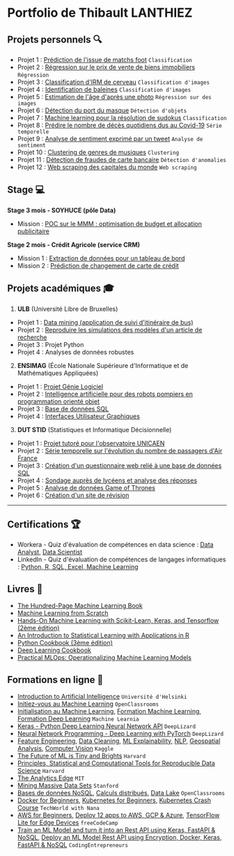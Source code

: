 # Portfolio de Thibault LANTHIEZ

## Projets personnels :mag:

* Projet 1 : [Prédiction de l'issue de matchs foot](https://github.com/ThibaultLanthiez/Prediction-issue-matchs-foot) `Classification`
* Projet 2 : [Régression sur le prix de vente de biens immobiliers](https://github.com/ThibaultLanthiez/Regression-prix-vente-biens-immobiliers) `Régression`
* Projet 3 : [Classification d'IRM de cerveau](https://github.com/ThibaultLanthiez/Classification-IRM-cerveau) `Classification d'images`
* Projet 4 : [Identification de baleines](https://github.com/ThibaultLanthiez/identification-baleine) `Classification d'images`
* Projet 5 : [Estimation de l'âge d'après une photo](https://github.com/ThibaultLanthiez/Estimation-age-photo) `Régression sur des images`
* Projet 6 : [Détection du port du masque](https://github.com/ThibaultLanthiez/Detection-port-masque) `Détection d'objets`
* Projet 7 : [Machine learning pour la résolution de sudokus](https://github.com/ThibaultLanthiez/Resolveur-de-sudoku) `Classification` 
* Projet 8 : [Prédire le nombre de décès quotidiens dus au Covid-19](https://github.com/ThibaultLanthiez/Prediction-nombre-deces-quotidiens-Covid-19) `Série temporelle`
* Projet 9 : [Analyse de sentiment exprimé par un tweet](https://github.com/ThibaultLanthiez/Analyse-sentiment-tweet) `Analyse de sentiment`
* Projet 10 : [Clustering de genres de musiques](https://github.com/ThibaultLanthiez/Clustering-genres-musiques) `Clustering`
* Projet 11 : [Détection de fraudes de carte bancaire](https://github.com/ThibaultLanthiez/Detection-fraude-carte-bancaire) `Détection d'anomalies`
* Projet 12 : [Web scraping des capitales du monde](https://github.com/ThibaultLanthiez/Web-scaping) `Web scraping`


## Stage :computer:

**Stage 3 mois - SOYHUCE (pôle Data)**

* Mission : [POC sur le MMM : optimisation de budget et allocation publicitaire](https://github.com/ThibaultLanthiez/stage-soyhuce)

**Stage 2 mois - Crédit Agricole (service CRM)**

* Mission 1 : [Extraction de données pour un tableau de bord](https://github.com/ThibaultLanthiez/Extraction-donnees-tableau-bord)
* Mission 2 : [Prédiction de changement de carte de crédit](https://github.com/ThibaultLanthiez/Prediction-changement-carte-credit)


## Projets académiques :mortar_board:

1. **ULB** (Université Libre de Bruxelles)
* Projet 1 : [Data mining (application de suivi d'itinéraire de bus)](https://github.com/ThibaultLanthiez/Data-mining)
* Projet 2 : [Reproduire les simulations des modèles d'un article de recherche](https://github.com/ThibaultLanthiez/Simulations-article-de-recherche)
* Projet 3 : Projet Python
* Projet 4 : Analyses de données robustes

2. **ENSIMAG** (École Nationale Supérieure d'Informatique et de Mathématiques Appliquées)
* Projet 1 : [Projet Génie Logiciel](https://github.com/ThibaultLanthiez/Projet-Genie-Logiciel)
* Projet 2 : [Intelligence artificielle pour des robots pompiers en programmation orienté objet](https://github.com/ThibaultLanthiez/robots-pompiers-POO)
* Projet 3 : [Base de données SQL](https://github.com/ThibaultLanthiez/Base-de-donnees-SQL)
* Projet 4 : [Interfaces Utilisateur Graphiques](https://github.com/ThibaultLanthiez/Interfaces-Utilisateur-Graphiques)

3. **DUT STID** (Statistiques et Informatique Décisionnelle)
* Projet 1 : [Projet tutoré pour l'observatoire UNICAEN](https://github.com/ThibaultLanthiez/Projet-observatoire-UNICAEN)
* Projet 2 : [Série temporelle sur l'évolution du nombre de passagers d'Air France](https://github.com/ThibaultLanthiez/Serie-temporelle-Air-France)
* Projet 3 : [Création d'un questionnaire web relié à une base de données SQL](https://github.com/ThibaultLanthiez/questionnaire-relie-base-donnees)
* Projet 4 : [Sondage auprès de lycéens et analyse des réponses](https://github.com/ThibaultLanthiez/Sondage-des-lyceens)
* Projet 5 : [Analyse de données Game of Thrones](https://github.com/ThibaultLanthiez/Game-of-Thrones)
* Projet 6 : [Création d'un site de révision](https://github.com/ThibaultLanthiez/Site-revision)

-----

## Certifications :trophy:

* Workera - Quiz d'évaluation de compétences en data science : [Data Analyst](https://app.workera.ai/public/candidate/certificate?code=XOFK4ULP), [Data Scientist](https://app.workera.ai/public/candidate/certificate?code=B6L1EUNU)
* LinkedIn - Quiz d'évaluation de compétences de langages informatiques : [Python, R, SQL, Excel, Machine Learning](https://www.linkedin.com/in/thibault-lanthiez-3b300b175/)

## Livres :blue_book:

* [The Hundred-Page Machine Learning Book](https://www.amazon.fr/Hundred-Page-Machine-Learning-Book-English-ebook/dp/B07MGCNKXB/ref=sr_1_1?__mk_fr_FR=%C3%85M%C3%85%C5%BD%C3%95%C3%91&crid=2WO6GK9C6JUJ0&dchild=1&keywords=100+pages+machine+learning&qid=1607118238&quartzVehicle=95-1229&replacementKeywords=pages+machine+learning&sprefix=100+pages+%2Caps%2C350&sr=8-1)
* [Machine Learning from Scratch](https://dafriedman97.github.io/mlbook/content/introduction.html)
* [Hands-On Machine Learning with Scikit-Learn, Keras, and Tensorflow (2ème édition)](https://www.amazon.fr/Hands-Machine-Learning-Scikit-learn-Tensorflow/dp/1492032646/ref=pd_lpo_14_t_0/258-0304242-3340961?_encoding=UTF8&pd_rd_i=1492032646&pd_rd_r=b7a34edd-de30-4d8f-8538-8877f20dce05&pd_rd_w=YJud1&pd_rd_wg=SescO&pf_rd_p=a9e8383d-b25d-45ec-acc2-a094dd781c31&pf_rd_r=A5E4EQYGHAPF83RPKMNT&psc=1&refRID=A5E4EQYGHAPF83RPKMNT)
* [An Introduction to Statistical Learning with Applications in R](https://www.amazon.fr/Introduction-Statistical-Learning-Applications/dp/1461471370)
* [Python Cookbook (3ème édition)](https://www.amazon.fr/Python-Cookbook-3e-David-Beazley/dp/1449340377/ref=asc_df_1449340377/?tag=googshopfr-21&linkCode=df0&hvadid=229238794482&hvpos=&hvnetw=g&hvrand=12845570276651941078&hvpone=&hvptwo=&hvqmt=&hvdev=c&hvdvcmdl=&hvlocint=&hvlocphy=9055470&hvtargid=pla-433802587563&psc=1)
* [Deep Learning Cookbook](https://www.amazon.fr/Deep-Learning-Cookbook-Practical-Recipes/dp/149199584X/ref=tmm_pap_swatch_0?_encoding=UTF8&qid=1630856303&sr=8-1)
* [Practical MLOps: Operationalizing Machine Learning Models](https://www.amazon.fr/Practical-Mlops-Operationalizing-Machine-Learning/dp/1098103017/ref=sr_1_1?__mk_fr_FR=%C3%85M%C3%85%C5%BD%C3%95%C3%91&crid=2N9LCNNI1LAWG&dchild=1&keywords=practical+MLOps&qid=1635803000&sprefix=practical+mlops%2Caps%2C102&sr=8-1)

## Formations en ligne :rocket:

* [Introduction to Artificial Intelligence](https://www.elementsofai.fr/) `Université d'Helsinki`
* [Initiez-vous au Machine Learning](https://openclassrooms.com/fr/courses/4011851-initiez-vous-au-machine-learning) `OpenClassrooms`
* [Initialisation au Machine Learning](https://www.youtube.com/c/MachineLearnia/videos), [Formation Machine Learning](https://www.youtube.com/c/MachineLearnia/videos), [Formation Deep Learning](https://www.youtube.com/c/MachineLearnia/videos) `Machine Learnia`
* [Keras - Python Deep Learning Neural Network API](https://deeplizard.com/learn/playlist/PLZbbT5o_s2xrwRnXk_yCPtnqqo4_u2YGL) `DeepLizard`
* [Neural Network Programming - Deep Learning with PyTorch](https://deeplizard.com/learn/playlist/PLZbbT5o_s2xrfNyHZsM6ufI0iZENK9xgG) `DeepLizard`
* [Feature Engineering](https://www.kaggle.com/learn/feature-engineering), [Data Cleaning](https://www.kaggle.com/learn/data-cleaning), [ML Explainability](https://www.kaggle.com/learn/machine-learning-explainability), [NLP](https://www.kaggle.com/learn/natural-language-processing), [Geospatial Analysis](https://www.kaggle.com/learn/geospatial-analysis), [Computer Vision](https://www.kaggle.com/learn/computer-vision) `Kaggle`
* [The Future of ML is Tiny and Brights](https://online-learning.harvard.edu/course/future-ml-tiny-and-bright?delta=0) `Harvard`
* [Principles, Statistical and Computational Tools for Reproducible Data Science](https://www.edx.org/course/principles-statistical-and-computational-tools-for) `Harvard`
* [The Analytics Edge](https://www.edx.org/course/the-analytics-edge) `MIT`
* [Mining Massive Data Sets](https://online.stanford.edu/courses/soe-ycs0007-mining-massive-data-sets) `Stanford`
* [Bases de données NoSQL](https://openclassrooms.com/fr/courses/4462426-maitrisez-les-bases-de-donnees-nosql), [Calculs distribués](https://openclassrooms.com/fr/courses/4297166-realisez-des-calculs-distribues-sur-des-donnees-massives), [Data Lake](https://openclassrooms.com/fr/courses/4467481-creez-votre-data-lake) `OpenClassrooms`
* [Docker for Beginners](https://www.youtube.com/watch?v=3c-iBn73dDE&ab_channel=TechWorldwithNana), [Kubernetes for Beginners](https://www.youtube.com/watch?v=X48VuDVv0do&ab_channel=TechWorldwithNana), [Kubernetes Crash Course](https://www.youtube.com/watch?v=s_o8dwzRlu4&t=10s&ab_channel=TechWorldwithNana) `TechWorld with Nana`
* [AWS for Beginners](https://www.youtube.com/watch?v=ulprqHHWlng&ab_channel=freeCodeCamp.org), [Deploy 12 apps to AWS, GCP & Azure](https://www.youtube.com/watch?v=-ANCcFQBk6I&t=4679s&ab_channel=freeCodeCamp.org), [TensorFlow Lite for Edge Devices](https://www.youtube.com/watch?v=OJnaBhCixng&ab_channel=freeCodeCamp.org) `freeCodeCamp`
* [Train an ML Model and turn it into an Rest API using Keras, FastAPI & NoSQL](https://www.youtube.com/watch?v=56qQNcHJxyQ&ab_channel=CodingEntrepreneurs), [Deploy an ML Model Rest API using Encryption, Docker, Keras, FastAPI & NoSQL](https://www.youtube.com/watch?v=nTdMjFcK3SM&ab_channel=CodingEntrepreneurs)  `CodingEntrepreneurs`
